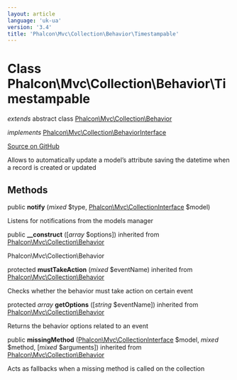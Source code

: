 ```yaml
---
layout: article
language: 'uk-ua'
version: '3.4'
title: 'Phalcon\Mvc\Collection\Behavior\Timestampable'
---
```


# Class **Phalcon\Mvc\Collection\Behavior\Timestampable**

*extends* abstract class [Phalcon\Mvc\Collection\Behavior](/3.4/en/api/Phalcon_Mvc_Collection_Behavior)

*implements* [Phalcon\Mvc\Collection\BehaviorInterface](/3.4/en/api/Phalcon_Mvc_Collection_BehaviorInterface)

<a href="https://github.com/phalcon/cphalcon/tree/v3.4.0/phalcon/mvc/collection/behavior/timestampable.zep" class="btn btn-default btn-sm">Source on GitHub</a>

Allows to automatically update a model’s attribute saving the datetime when a record is created or updated

## Methods

public **notify** (*mixed* $type, [Phalcon\Mvc\CollectionInterface](/3.4/en/api/Phalcon_Mvc_CollectionInterface) $model)

Listens for notifications from the models manager

public **__construct** ([*array* $options]) inherited from [Phalcon\Mvc\Collection\Behavior](/3.4/en/api/Phalcon_Mvc_Collection_Behavior)

Phalcon\Mvc\Collection\Behavior

protected **mustTakeAction** (*mixed* $eventName) inherited from [Phalcon\Mvc\Collection\Behavior](/3.4/en/api/Phalcon_Mvc_Collection_Behavior)

Checks whether the behavior must take action on certain event

protected *array* **getOptions** ([*string* $eventName]) inherited from [Phalcon\Mvc\Collection\Behavior](/3.4/en/api/Phalcon_Mvc_Collection_Behavior)

Returns the behavior options related to an event

public **missingMethod** ([Phalcon\Mvc\CollectionInterface](/3.4/en/api/Phalcon_Mvc_CollectionInterface) $model, *mixed* $method, [*mixed* $arguments]) inherited from [Phalcon\Mvc\Collection\Behavior](/3.4/en/api/Phalcon_Mvc_Collection_Behavior)

Acts as fallbacks when a missing method is called on the collection